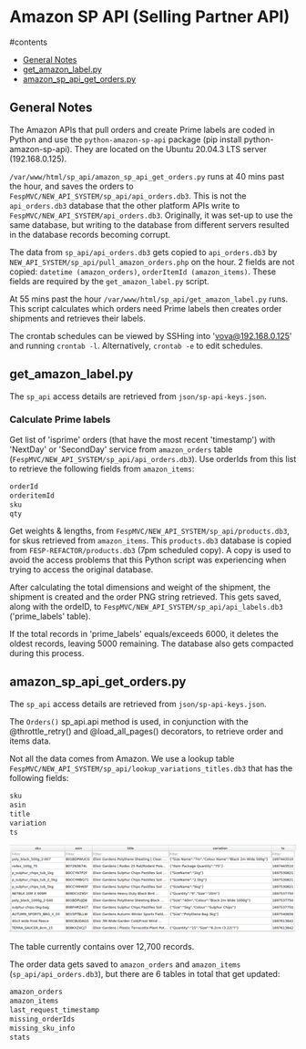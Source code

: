 # Amazon SP API (Selling Partner API)

#contents
* [General Notes](#general-notes)
* [get_amazon_label.py](#get_amazon_labelpy)
* [amazon_sp_api_get_orders.py](#amazon_sp_api_get_orderspy)


## General Notes

The Amazon APIs that pull orders and create Prime labels are coded in Python and use the `python-amazon-sp-api` package (pip install python-amazon-sp-api). They are located on the Ubuntu 20.04.3 LTS server (192.168.0.125).

`/var/www/html/sp_api/amazon_sp_api_get_orders.py` runs at 40 mins past the hour, and saves the orders to `FespMVC/NEW_API_SYSTEM/sp_api/api_orders.db3`. This is not the `api_orders.db3` database that the other platform APIs write to `FespMVC/NEW_API_SYSTEM/api_orders.db3`. Originally, it was set-up to use the same database, but writing to the database from different servers resulted in the database records becoming corrupt.

The data from `sp_api/api_orders.db3` gets copied to `api_orders.db3` by `NEW_API_SYSTEM/sp_api/pull_amazon_orders.php` on the hour. 2 fields are not copied: `datetime (amazon_orders)`, `orderItemId (amazon_items)`. These fields are required by the `get_amazon_label.py` script.

At 55 mins past the hour `/var/www/html/sp_api/get_amazon_label.py` runs. This script calculates which orders need Prime labels then creates order shipments and retrieves their labels.

The crontab schedules can be viewed by SSHing into 'vova@192.168.0.125' and running `crontab -l`. Alternatively, `crontab -e` to edit schedules.

## get_amazon_label.py

The `sp_api` access details are retrieved from `json/sp-api-keys.json`.

### Calculate Prime labels
Get list of 'isprime' orders (that have the most recent 'timestamp') with 'NextDay' or 'SecondDay' service from `amazon_orders` table (`FespMVC/NEW_API_SYSTEM/sp_api/api_orders.db3`). Use orderIds from this list to retrieve the following fields from `amazon_items`:
```
orderId
orderitemId
sku
qty
```

Get weights & lengths, from `FespMVC/NEW_API_SYSTEM/sp_api/products.db3`, for skus retrieved from `amazon_items`. This `products.db3` database is copied from `FESP-REFACTOR/products.db3` (7pm scheduled copy). A copy is used to avoid the access problems that this Python script was experiencing when trying to access the original database.

After calculating the total dimensions and weight of the shipment, the shipment is created and the order PNG string retrieved. This gets saved, along with the ordeID, to `FespMVC/NEW_API_SYSTEM/sp_api/api_labels.db3` ('prime_labels' table).

If the total records in 'prime_labels' equals/exceeds 6000, it deletes the oldest records, leaving 5000 remaining. The database also gets compacted during this process.


## amazon_sp_api_get_orders.py

The `sp_api` access details are retrieved from `json/sp-api-keys.json`.

The `Orders()` sp_api.api method is used, in conjunction with the @throttle_retry()
and @load_all_pages() decorators, to retrieve order and items data.

Not all the data comes from Amazon. We use a lookup table `FespMVC/NEW_API_SYSTEM/sp_api/lookup_variations_titles.db3` that has the following fields:
```
sku
asin
title
variation
ts
```

![Image of lookup table](img/lookup_variations_titles.png)

The table currently contains over 12,700 records.


The order data gets saved to `amazon_orders` and `amazon_items` (`sp_api/api_orders.db3`), but there are 6 tables in total that get updated:
```
amazon_orders
amazon_items
last_request_timestamp
missing_orderIds
missing_sku_info
stats
```
